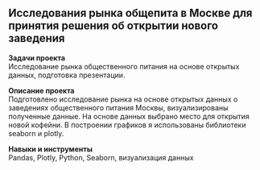 ## Исследования рынка общепита в Москве для принятия решения об открытии нового заведения

**Задачи проекта**   
Исследование рынка общественного питания на основе открытых данных, подготовка презентации.

**Описание проекта**   
Подготовлено исследование рынка на основе открытых данных о заведениях общественного питания Москвы, визуализированы полученные данные. На основе данных выбрано место для открытия новой кофейни. В построении графиков я использованы библиотеки seaborn и plotly. 

**Навыки и инструменты**   
Pandas, Plotly, Python, Seaborn, визуализация данных
